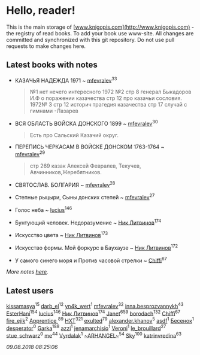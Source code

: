 # Hello, reader!
This is the main storage of [www.knigopis.com](http://www.knigopis.com) - the registry of read books.
To add your book use www-site. All changes are committed and synchronized with this git repository.
Do not use pull requests to make changes here.


## Latest books with notes
* КАЗАЧЬЯ НАДЕЖДА 1971 ~ [mfevralev](users/140/140966150-vkontakte)<sup>33</sup>
    > №1 нет нечего интересного 1972 №2 стр 8 генерал Быкадоров И.Ф о поражении казачества стр 12 про казачьи сословия. 1972№ 3 стр 12 историч трагедия казачества стр 17 случай с гимнами -Лазарев

* ВСЯ ОБЛАСТЬ ВОЙСКА ДОНСКОГО 1899 ~ [mfevralev](users/140/140966150-vkontakte)<sup>30</sup>
    > Есть про Сальский Казачий округ.

* ПЕРЕПИСЬ ЧЕРКАСАМ В ВОЙСКЕ ДОНСКОМ 1763-1764 ~ [mfevralev](users/140/140966150-vkontakte)<sup>29</sup>
    > стр  269 казак Алексей Февралев, Текучев, Авчинников,Жеребятников.

* СВЯТОСЛАВ. БОЛГАРИЯ ~ [mfevralev](users/140/140966150-vkontakte)<sup>28</sup>

* Степные рыцыри, Сыны донских степей ~ [mfevralev](users/140/140966150-vkontakte)<sup>27</sup>

* Голос неба ~ [lucius](users/838/83820536-yandex)<sup>146</sup>

* Бунтующий человек. Недоразумение ~ [Ник Литвинов](users/241/241974816-vkontakte)<sup>174</sup>

* Искусство цвета ~ [Ник Литвинов](users/241/241974816-vkontakte)<sup>173</sup>

* Искусство формы. Мой форкурс в Баухаузе ~ [Ник Литвинов](users/241/241974816-vkontakte)<sup>172</sup>

* У самого синего моря  и Против часовой стрелки ~ [Chiffi](users/105/105831994080785626680-google)<sup>67</sup>


_More notes [here](latest_books_with_notes.md)._


## Latest users
[kissamasya](users/684/68439978-vkontakte)<sup>15</sup> 
[darb_el](users/184/184135339-vkontakte)<sup>12</sup> 
[yn4k_wert](users/215/21574100-vkontakte)<sup>1</sup> 
[mfevralev](users/140/140966150-vkontakte)<sup>32</sup> 
[inna.besprozvannykh](users/733/73323849-yandex)<sup>43</sup> 
[EsterHani](users/305/30558181-vkontakte)<sup>154</sup> 
[lucius](users/838/83820536-yandex)<sup>146</sup> 
[Ник Литвинов](users/241/241974816-vkontakte)<sup>174</sup> 
[Janet](users/108/108113656204404967440-google)<sup>659</sup> 
[borodach](users/157/15706320-vkontakte)<sup>132</sup> 
[Chiffi](users/105/105831994080785626680-google)<sup>67</sup> 
[fire_ejik](users/329/32903202-vkontakte)<sup>2</sup> 
[Apprentice ](users/528/52821952-vkontakte)<sup>89</sup> 
[HXT](users/100/100002563462782-facebook)<sup>321</sup> 
[exulted](users/100/100599204551896265722-google)<sup>79</sup> 
[alexander.khanov](users/117/117259947-yandex)<sup>5</sup> 
[asdf](users/683/683897597-yandex)<sup>1</sup> 
[Бесенок](users/223/22332048-vkontakte)<sup>1</sup> 
[desperator](users/108/108317735556264947555-google)<sup>0</sup> 
[Garka](users/115/115753719718250012620-google)<sup>188</sup> 
[azzi](users/481/481406511-vkontakte)<sup>1</sup> 
[jenamarchisio](users/142/142558461-vkontakte)<sup>1</sup> 
[Veroni](users/108/108917296610037809565-google)<sup>1</sup> 
[le_brouillard](users/133/13330781-vkontakte)<sup>27</sup> 
[stue_schwarz](users/286/28663381-vkontakte)<sup>0</sup> 
[me](users/381/381417697-yandex)<sup>44</sup> 
[Vyrdalak](users/114/1148882455236791-facebook)<sup>1</sup> 
[~ARHANGEL~](users/642/64251996-vkontakte)<sup>54</sup> 
[Sky](users/118/118049897850017649660-google)<sup>100</sup> 
[katrinvredina](users/233/2336755-vkontakte)<sup>63</sup> 


_09.08.2018 08:25:06_
